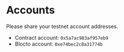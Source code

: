 # Accounts

Please share your testnet account addresses.

- Contract account: `0x5a7ac983af957eb9`
- Blocto account: `0xe74bec2c8a31774b`